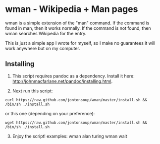 wman - Wikipedia + Man pages
====================
wman is a simple extension of the "man" command. If the command is found in man, then it works normally. If the command is not found, then wman searches Wikipedia for the entry.

This is just a simple app I wrote for myself, so I make no guarantees it will work anywhere but on my computer.

Installing
---------------------

1. This script requires pandoc as a dependency. Install it here: http://johnmacfarlane.net/pandoc/installing.html.

2. Next run this script:

`curl https://raw.github.com/jontonsoup/wman/master/install.sh && /bin/sh ./install.sh`

or this one (depending on your preference):

`wget https://raw.github.com/jontonsoup/wman/master/install.sh && /bin/sh ./install.sh`


3. Enjoy the script!
	examples:
	wman alan turing
	wman wait